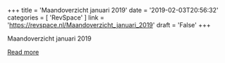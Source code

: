 +++
title = 'Maandoverzicht januari 2019'
date = '2019-02-03T20:56:32'
categories = [ 
 'RevSpace' 
] 
link = 'https://revspace.nl/Maandoverzicht_januari_2019'
draft = 'False'
+++

<div class="mw-content-ltr mw-parser-output" dir="ltr" lang="en-GB"><p><a class="mw-selflink selflink">Maandoverzicht januari 2019</a>
</p></div>

[Read more](https://revspace.nl/Maandoverzicht_januari_2019)